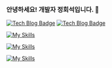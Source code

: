 ### 안녕하세요! 개발자 정회석입니다. 👋

[![Tech Blog Badge](http://img.shields.io/badge/velog-20C997?style=flat-square&logo=velog&logoColor=white&link=https://velog.io/@hoirongko/posts)](https://velog.io/@hoirongko/posts)
[![Tech Blog Badge](http://img.shields.io/badge/notion-000000?style=flat-square&logo=notion&logoColor=white&link=https://ambiguous-opinion-8c2.notion.site/eea23b4214c14587b189260e9c0099b0)](https://ambiguous-opinion-8c2.notion.site/eea23b4214c14587b189260e9c0099b0)

[![My Skills](https://skillicons.dev/icons?i=ts,js,html,css)](https://skillicons.dev)

[![My Skills](https://skillicons.dev/icons?i=webpack,react,nextjs,redux,styledcomponents,materialui&)](https://skillicons.dev)

[![My Skills](https://skillicons.dev/icons?i=github,gitlab,&)](https://skillicons.dev)
